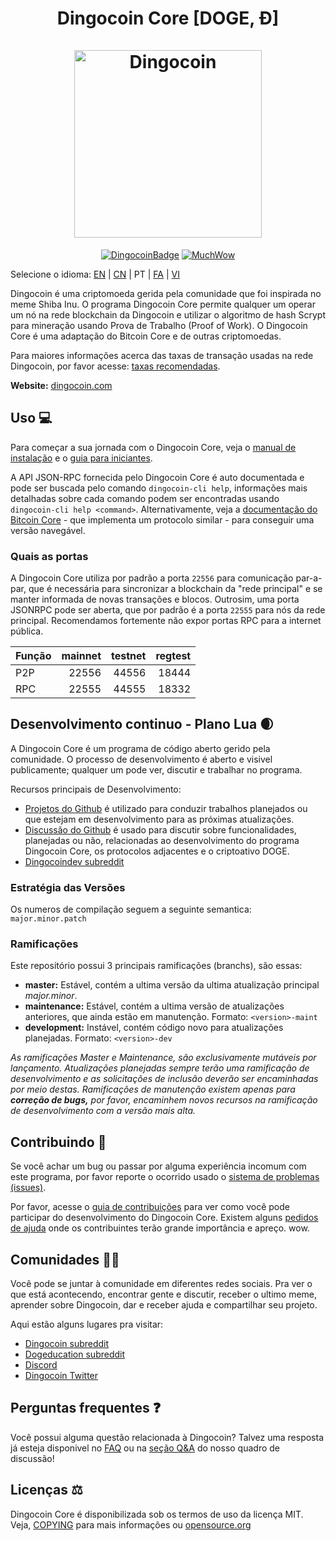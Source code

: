 <h1 align="center">
Dingocoin Core [DOGE, Ð]  
<br/><br/>
<img src="https://static.tumblr.com/ppdj5y9/Ae9mxmxtp/300coin.png" alt="Dingocoin" width="300"/>
</h1>

<div align="center">

[![DingocoinBadge](https://img.shields.io/badge/Doge-Coin-yellow.svg)](https://dingocoin.com)
[![MuchWow](https://img.shields.io/badge/Much-Wow-yellow.svg)](https://dingocoin.com)

</div>

Selecione o idioma: [EN](./README.md) | [CN](./README_zh_CN.md) | PT | [FA](./README_fa_IR.md)  | [VI](./README_vi_VN.md)

Dingocoin é uma criptomoeda gerida pela comunidade que foi inspirada no meme Shiba Inu. O programa Dingocoin Core permite qualquer um operar um nó na rede blockchain da Dingocoin e utilizar o algoritmo de hash Scrypt para mineração usando Prova de Trabalho (Proof of Work). O Dingocoin Core é uma adaptação do Bitcoin Core e de outras criptomoedas.

Para maiores informações acerca das taxas de transação usadas na rede Dingocoin, por favor acesse: 
[taxas recomendadas](doc/fee-recommendation.md).

**Website:** [dingocoin.com](https://dingocoin.com)

## Uso 💻

Para começar a sua jornada com o Dingocoin Core, veja o [manual de instalação](INSTALL.md) e o [guia para iniciantes](doc/getting-started.md).

A API JSON-RPC fornecida pelo Dingocoin Core é auto documentada e pode ser buscada pelo comando `dingocoin-cli help`, informações mais detalhadas sobre cada comando podem ser encontradas usando `dingocoin-cli help <command>`. Alternativamente, veja a [documentação do Bitcoin Core](https://developer.bitcoin.org/reference/rpc/) - que implementa um protocolo similar - para conseguir uma versão navegável.

### Quais as portas

A Dingocoin Core utiliza por padrão a porta `22556` para comunicação par-a-par, que é necessária para sincronizar a blockchain da "rede principal" e se manter informada de novas transações e blocos. Outrosim, uma porta JSONRPC pode ser aberta, que por padrão é a porta `22555` para nós da rede principal. Recomendamos fortemente não expor portas RPC para a internet pública. 

|  Função  | mainnet | testnet | regtest |
| :------- | ------: | ------: | ------: |
| P2P      |   22556 |   44556 |   18444 |
| RPC      |   22555 |   44555 |   18332 |

## Desenvolvimento continuo - Plano Lua 🌒

A Dingocoin Core é um programa de código aberto gerido pela comunidade. O processo de desenvolvimento é aberto e visivel publicamente; qualquer um pode ver, discutir e trabalhar no programa.

Recursos principais de Desenvolvimento:

* [Projetos do Github](https://github.com/dingocoin/dingocoin/projects) é utilizado para conduzir trabalhos planejados ou que estejam em desenvolvimento para as próximas atualizações.
* [Discussão do Github](https://github.com/dingocoin/dingocoin/discussions) é usado para discutir sobre funcionalidades, planejadas ou não, relacionadas ao desenvolvimento do programa Dingocoin Core, os protocolos adjacentes e o criptoativo DOGE.
* [Dingocoindev subreddit](https://www.reddit.com/r/dingocoindev/)

### Estratégia das Versões
Os numeros de compilação seguem a seguinte semantica:  ```major.minor.patch```

### Ramificações
Este repositório possui 3 principais ramificações (branchs), são essas:

- **master:** Estável, contém a ultima versão da ultima atualização principal *major.minor*.
- **maintenance:** Estável, contém a ultima versão de atualizações anteriores, que ainda estão em manutenção. Formato: ```<version>-maint```
- **development:** Instável, contém código novo para atualizações planejadas. Formato: ```<version>-dev```

*As ramificações Master e Maintenance, são exclusivamente mutáveis por lançamento. Atualizações*
*planejadas sempre terão uma ramificação de desenvolvimento e as solicitações de inclusão deverão ser*
*encaminhadas por meio destas. Ramificações de manutenção existem apenas para **correção de bugs,***
*por favor, encaminhem novos recursos na ramificação de desenvolvimento com a versão mais alta.*

## Contribuindo 🤝

Se você achar um bug ou passar por alguma experiência incomum com este programa, por favor reporte o ocorrido usado o [sistema de problemas (issues)](https://github.com/dingocoin/dingocoin/issues/new?assignees=&labels=bug&template=bug_report.md&title=%5Bbug%5D+).

Por favor, acesse o [guia de contribuições](CONTRIBUTING.md) para ver como você pode participar
do desenvolvimento do Dingocoin Core. Existem alguns [pedidos de ajuda](https://github.com/dingocoin/dingocoin/labels/help%20wanted)
onde os contribuintes terão grande importância e apreço. wow.

## Comunidades 🚀🍾

Você pode se juntar à comunidade em diferentes redes sociais. 
Pra ver o que está acontecendo, encontrar gente e discutir, receber o ultimo meme, aprender sobre 
Dingocoin, dar e receber ajuda e compartilhar seu projeto. 

Aqui estão alguns lugares pra visitar: 

* [Dingocoin subreddit](https://www.reddit.com/r/dingocoin/)
* [Dogeducation subreddit](https://www.reddit.com/r/dogeducation/)
* [Discord](https://discord.gg/dingocoin)
* [Dingocoin Twitter](https://twitter.com/dingocoin)

## Perguntas frequentes ❓

Você possui alguma questão relacionada à Dingocoin? Talvez uma resposta já esteja disponivel no
[FAQ](doc/FAQ.md) ou na
[seção Q&A](https://github.com/dingocoin/dingocoin/discussions/categories/q-a)
do nosso quadro de discussão!

## Licenças ⚖️
Dingocoin Core é disponibilizada sob os termos de uso da licença MIT. Veja,
[COPYING](COPYING) para mais informações ou
[opensource.org](https://opensource.org/licenses/MIT)
